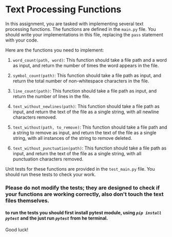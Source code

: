 # Text Processing Functions

In this assignment, you are tasked with implementing several text processing functions. The functions are defined in the `main.py` file. You should write your implementations in this file, replacing the `pass` statement with your code.

Here are the functions you need to implement:

1. `word_count(path, word)`: This function should take a file path and a word as input, and return the number of times the word appears in the file.

2. `symbol_count(path)`: This function should take a file path as input, and return the total number of non-whitespace characters in the file.

3. `line_count(path)`: This function should take a file path as input, and return the number of lines in the file.

4. `text_without_newlines(path)`: This function should take a file path as input, and return the text of the file as a single string, with all newline characters removed.

5. `text_without(path, to_remove)`: This function should take a file path and a string to remove as input, and return the text of the file as a single string, with all instances of the string to remove deleted.

6. `text_without_punctuation(path)`: This function should take a file path as input, and return the text of the file as a single string, with all punctuation characters removed.

Unit tests for these functions are provided in the `test_main.py` file. You should run these tests to check your work. 
### Please do not modify the tests; they are designed to check if your functions are working correctly, also don't touch the text files themselves.
#### to run the tests you should first install pytest module, using *```pip install pytest```* and the just run *```pytest```* from he terminal.

Good luck!